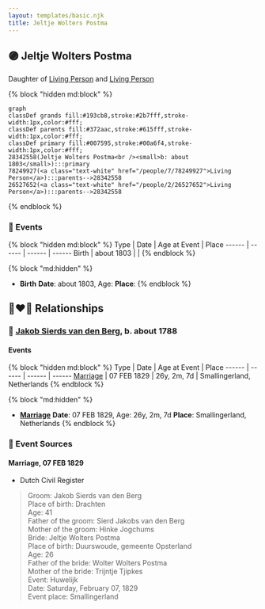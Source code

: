 ```yaml
---
layout: templates/basic.njk
title: Jeltje Wolters Postma
---
```

## 🟣 Jeltje Wolters Postma

Daughter of [Living Person](/people/2/26527652) and [Living Person](/people/7/78249927)

{% block "hidden md:block" %}
```mermaid
graph
classDef grands fill:#193cb8,stroke:#2b7fff,stroke-width:1px,color:#fff;
classDef parents fill:#372aac,stroke:#615fff,stroke-width:1px,color:#fff;
classDef primary fill:#007595,stroke:#00a6f4,stroke-width:1px,color:#fff;
28342558(Jeltje Wolters Postma<br /><small>b: about 1803</small>):::primary
78249927(<a class="text-white" href="/people/7/78249927">Living Person</a>):::parents-->28342558
26527652(<a class="text-white" href="/people/2/26527652">Living Person</a>):::parents-->28342558
```
{% endblock %}

### 📆 Events

{% block "hidden md:block" %}
Type | Date | Age at Event | Place
------ | ------ | ------ | ------
Birth | about 1803 |  |
{% endblock %}

{% block "md:hidden" %}
- **Birth**
**Date**: about 1803, Age:
**Place**:
{% endblock %}

## 👩‍❤️‍👨 Relationships

### 🔵 [Jakob Sierds van den Berg](/people/7/74645149), b. about 1788

#### Events

{% block "hidden md:block" %}
Type | Date | Age at Event | Place
------ | ------ | ------ | ------
[Marriage](#event-family-0-event-0) | 07 FEB 1829 | 26y, 2m, 7d | Smallingerland, Netherlands
{% endblock %}

{% block "md:hidden" %}
- **[Marriage](#event-family-0-event-0)**
**Date**: 07 FEB 1829, Age: 26y, 2m, 7d
**Place**: Smallingerland, Netherlands
{% endblock %}

### 📰 Event Sources

#### <a id="event-family-0-event-0"></a> Marriage, 07 FEB 1829
* Dutch Civil Register
>   
  > Groom: Jakob Sierds van den Berg  
  > Place of birth: Drachten  
  > Age: 41  
  > Father of the groom: Sierd Jakobs van den Berg  
  > Mother of the groom: Hinke Jogchums  
  > Bride: Jeltje Wolters Postma  
  > Place of birth: Duurswoude, gemeente Opsterland  
  > Age: 26  
  > Father of the bride: Wolter Wolters Postma  
  > Mother of the bride: Trijntje Tjipkes  
  > Event: Huwelijk  
  > Date: Saturday, February 07, 1829  
  > Event place: Smallingerland